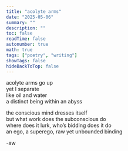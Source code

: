```yaml
---
title: "acolyte arms"
date: "2025-05-06"
summary: ""
description: ""
toc: false
readTime: false
autonumber: true
math: true
tags: ["poetry", "writing"]
showTags: false
hideBackToTop: false
---
```


acolyte arms go up  
yet I separate  
like oil and water  
a distinct being within an abyss  
  
the conscious mind dresses itself  
but what work does the subconscious do  
where does it lurk, who’s bidding does it do  
an ego, a superego, raw yet unbounded binding  

-aw
